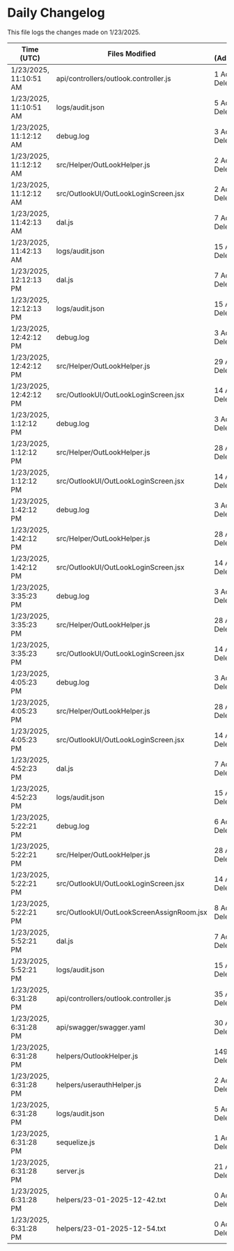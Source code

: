 # Daily Changelog

This file logs the changes made on 1/23/2025.

| Time (UTC)             | Files Modified                    | Changes (Addition/Deletion) |
|------------------------|-----------------------------------|-----------------------------|
| 1/23/2025, 11:10:51 AM | api/controllers/outlook.controller.js | 1 Additions & 1 Deletions |
| 1/23/2025, 11:10:51 AM | logs/audit.json | 5 Additions & 5 Deletions |
| 1/23/2025, 11:12:12 AM | debug.log | 3 Additions & 0 Deletions|
| 1/23/2025, 11:12:12 AM | src/Helper/OutLookHelper.js | 2 Additions & 1 Deletions|
| 1/23/2025, 11:12:12 AM | src/OutlookUI/OutLookLoginScreen.jsx | 2 Additions & 0 Deletions|
| 1/23/2025, 11:42:13 AM | dal.js | 7 Additions & 9 Deletions|
| 1/23/2025, 11:42:13 AM | logs/audit.json | 15 Additions & 15 Deletions|
| 1/23/2025, 12:12:13 PM | dal.js | 7 Additions & 9 Deletions|
| 1/23/2025, 12:12:13 PM | logs/audit.json | 15 Additions & 15 Deletions|
| 1/23/2025, 12:42:12 PM | debug.log | 3 Additions & 0 Deletions|
| 1/23/2025, 12:42:12 PM | src/Helper/OutLookHelper.js | 29 Additions & 4 Deletions|
| 1/23/2025, 12:42:12 PM | src/OutlookUI/OutLookLoginScreen.jsx | 14 Additions & 5 Deletions|
| 1/23/2025, 1:12:12 PM | debug.log | 3 Additions & 0 Deletions|
| 1/23/2025, 1:12:12 PM | src/Helper/OutLookHelper.js | 28 Additions & 5 Deletions|
| 1/23/2025, 1:12:12 PM | src/OutlookUI/OutLookLoginScreen.jsx | 14 Additions & 5 Deletions|
| 1/23/2025, 1:42:12 PM | debug.log | 3 Additions & 0 Deletions|
| 1/23/2025, 1:42:12 PM | src/Helper/OutLookHelper.js | 28 Additions & 5 Deletions|
| 1/23/2025, 1:42:12 PM | src/OutlookUI/OutLookLoginScreen.jsx | 14 Additions & 5 Deletions|
| 1/23/2025, 3:35:23 PM | debug.log | 3 Additions & 0 Deletions|
| 1/23/2025, 3:35:23 PM | src/Helper/OutLookHelper.js | 28 Additions & 5 Deletions|
| 1/23/2025, 3:35:23 PM | src/OutlookUI/OutLookLoginScreen.jsx | 14 Additions & 5 Deletions|
| 1/23/2025, 4:05:23 PM | debug.log | 3 Additions & 0 Deletions|
| 1/23/2025, 4:05:23 PM | src/Helper/OutLookHelper.js | 28 Additions & 5 Deletions|
| 1/23/2025, 4:05:23 PM | src/OutlookUI/OutLookLoginScreen.jsx | 14 Additions & 5 Deletions|
| 1/23/2025, 4:52:23 PM | dal.js | 7 Additions & 9 Deletions|
| 1/23/2025, 4:52:23 PM | logs/audit.json | 15 Additions & 15 Deletions|
| 1/23/2025, 5:22:21 PM | debug.log | 6 Additions & 0 Deletions|
| 1/23/2025, 5:22:21 PM | src/Helper/OutLookHelper.js | 28 Additions & 5 Deletions|
| 1/23/2025, 5:22:21 PM | src/OutlookUI/OutLookLoginScreen.jsx | 14 Additions & 5 Deletions|
| 1/23/2025, 5:22:21 PM | src/OutlookUI/OutLookScreenAssignRoom.jsx | 8 Additions & 0 Deletions|
| 1/23/2025, 5:52:21 PM | dal.js | 7 Additions & 9 Deletions|
| 1/23/2025, 5:52:21 PM | logs/audit.json | 15 Additions & 15 Deletions|
| 1/23/2025, 6:31:28 PM | api/controllers/outlook.controller.js | 35 Additions & 8 Deletions|
| 1/23/2025, 6:31:28 PM | api/swagger/swagger.yaml | 30 Additions & 0 Deletions|
| 1/23/2025, 6:31:28 PM | helpers/OutlookHelper.js | 149 Additions & 2 Deletions|
| 1/23/2025, 6:31:28 PM | helpers/userauthHelper.js | 2 Additions & 0 Deletions|
| 1/23/2025, 6:31:28 PM | logs/audit.json | 5 Additions & 5 Deletions|
| 1/23/2025, 6:31:28 PM | sequelize.js | 1 Additions & 1 Deletions|
| 1/23/2025, 6:31:28 PM | server.js | 21 Additions & 25 Deletions|
| 1/23/2025, 6:31:28 PM | helpers/23-01-2025-12-42.txt | 0 Additions & 0 Deletions|
| 1/23/2025, 6:31:28 PM | helpers/23-01-2025-12-54.txt | 0 Additions & 0 Deletions|
